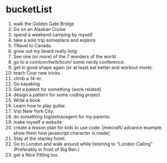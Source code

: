 # bucketList

1. walk the Golden Gate Bridge
2. Go on an Alaskan Cruise
3. spend a weekend camping by myself
4. take a solo trip someplace and explore
5. TRavel to Canada 
6. grow out my beard really long
7. See one (or more) of the 7 wonders of the world
8. go to a comicon/twitchcon/ some nerdy conference. 
9. get in good shape again (or at least eat better and workout more).
10. teach Coar new tricks. 
11. climb a 14-er. 
12. Go kayaking
13. Get a patent for something (work related)
14. design a pattern for some coding project
15. Write a book
16. Learn how to play guitar.
17. Vist New York City. 
18. do something big/extravagent for my parents. 
19. make myself a website
20. create a lesson plan for kids to use code. [miecraft/ advance example. show them how javascript character is made]
21. Stay at the stanley hotel. 
22. Go to London and walk around while listening to "London Calling" (Preferably in front of Big Ben.)
23. get a Nice Fitting tux. 



